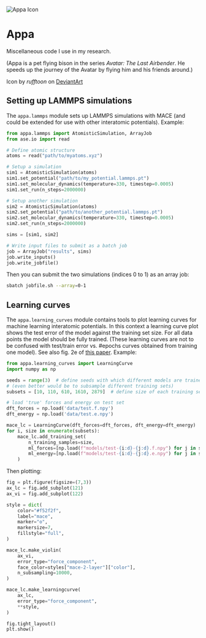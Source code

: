 ![Appa Icon](https://images-wixmp-ed30a86b8c4ca887773594c2.wixmp.com/f/0a1d2e33-9dcf-47be-8ecd-c0af5458c545/drieup-065047ff-715e-467b-a309-31ff11b7a61a.jpg/v1/fill/w_150,h_150,q_75,strp/appa_icon_by_rufftoon_drieup-fullview.jpg?token=eyJ0eXAiOiJKV1QiLCJhbGciOiJIUzI1NiJ9.eyJzdWIiOiJ1cm46YXBwOjdlMGQxODg5ODIyNjQzNzNhNWYwZDQxNWVhMGQyNmUwIiwiaXNzIjoidXJuOmFwcDo3ZTBkMTg4OTgyMjY0MzczYTVmMGQ0MTVlYTBkMjZlMCIsIm9iaiI6W1t7ImhlaWdodCI6Ijw9MjAwIiwicGF0aCI6IlwvZlwvMGExZDJlMzMtOWRjZi00N2JlLThlY2QtYzBhZjU0NThjNTQ1XC9kcmlldXAtMDY1MDQ3ZmYtNzE1ZS00NjdiLWEzMDktMzFmZjExYjdhNjFhLmpwZyIsIndpZHRoIjoiPD0yMDAifV1dLCJhdWQiOlsidXJuOnNlcnZpY2U6aW1hZ2Uub3BlcmF0aW9ucyJdfQ.nmOkivf8pvdmI2b2LL6Qa_qBiid5-RG7JfypiQdTHZ8)

# Appa

Miscellaneous code I use in my research. 

(Appa is a pet flying bison in the series *Avatar: The Last Airbender*. He speeds up the journey of the Avatar by flying him and his friends around.)

Icon by *rufftoon* on [DeviantArt](https://www.deviantart.com/rufftoon/art/Appa-Icon-46208689)

## Setting up LAMMPS simulations
The `appa.lammps` module sets up LAMMPS simulations with MACE (and could be extended for use with other interatomic potentials). Example:

```python
from appa.lammps import AtomisticSimulation, ArrayJob
from ase.io import read

# Define atomic structure
atoms = read("path/to/myatoms.xyz")

# Setup a simulation
sim1 = AtomisticSimulation(atoms)
sim1.set_potential("path/to/my_potential.lammps.pt")
sim1.set_molecular_dynamics(temperature=330, timestep=0.0005)
sim1.set_run(n_steps=2000000)

# Setup another simulation
sim2 = AtomisticSimulation(atoms)
sim2.set_potential("path/to/another_potential.lammps.pt")
sim2.set_molecular_dynamics(temperature=330, timestep=0.0005)
sim2.set_run(n_steps=2000000)

sims = [sim1, sim2]

# Write input files to submit as a batch job
job = ArrayJob("results", sims)
job.write_inputs()
job.write_jobfile()
```

Then you can submit the two simulations (indices 0 to 1) as an array job:

```bash
sbatch jobfile.sh --array=0-1
```


## Learning curves
The `appa.learning_curves` module contains tools to plot learning curves for machine learning interatomic potentials. In this context a learning curve plot shows the test error of the model against the training set size. For all data points the model should be fully trained. (These learning curves are not to be confused with test/train error vs. #epochs curves obtained from training one model). See also fig. 2e of [this paper](https://arxiv.org/pdf/2404.12367). Example:

```python
from appa.learning_curves import LearningCurve 
import numpy as np

seeds = range(3)  # define seeds with which different models are trained
# (even better would be to subsample different training sets)
subsets = [10, 110, 610, 1610, 2879]  # define size of each training set

# load 'true' forces and energy on test set
dft_forces = np.load('data/test.f.npy')
dft_energy = np.load('data/test.e.npy')

mace_lc = LearningCurve(dft_forces=dft_forces, dft_energy=dft_energy)
for i, size in enumerate(subsets):
    mace_lc.add_training_set(
        n_training_samples=size,
        ml_forces=[np.load(f"models/test-{i:d}-{j:d}.f.npy") for j in seeds],
        ml_energy=[np.load(f"models/test-{i:d}-{j:d}.e.npy") for j in seeds],
    )
```

Then plotting:

```python
fig = plt.figure(figsize=(7,3))
ax_lc = fig.add_subplot(121)
ax_vi = fig.add_subplot(122)

style = dict(
    color="#f52f2f",
    label="mace",
    marker="o",
    markersize=7,
    fillstyle="full",
)

mace_lc.make_violin(
    ax_vi, 
    error_type="force_component",
    face_color=styles["mace-2-layer"]["color"],
    n_subsampling=10000,
)

mace_lc.make_learningcurve(
    ax_lc,
    error_type="force_component",
    **style,
)

fig.tight_layout()
plt.show()
```

